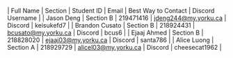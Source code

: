 | Full Name      | Section   | Student ID | Email                | Best Way to Contact | Discord Username |
| Jason Deng     | Section B | 219471416  | jdeng244@my.yorku.ca | Discord             | keisukefd7       |
| Brandon Cusato | Section B | 218924431  | bcusato@my.yorku.ca  | Discord             | bcus6            |
| Ejaaj Ahmed    | Section B | 218828020  | ejaaj03@my.yorku.ca  | Discord             | santa786         |
| Alice Luong    | Section A | 218929729  | alicel03@my.yorku.ca | Discord             | cheesecat1962    |
